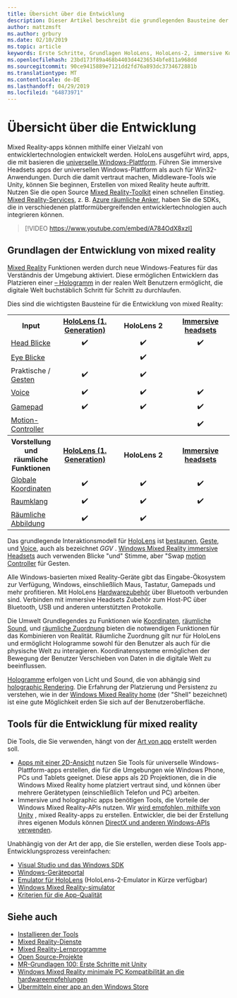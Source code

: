 ```yaml
---
title: Übersicht über die Entwicklung
description: Dieser Artikel beschreibt die grundlegenden Bausteine der Entwicklung einer Windows Mixed Reality-app.
author: mattzmsft
ms.author: grbury
ms.date: 02/10/2019
ms.topic: article
keywords: Erste Schritte, Grundlagen HoloLens, HoloLens-2, immersive Kopfhörer, Unity und visual Studio
ms.openlocfilehash: 23bd173f89a468b4403d44236534bfe811a968dd
ms.sourcegitcommit: 90ce9415889e7121dd2fd76a893dc3734672881b
ms.translationtype: MT
ms.contentlocale: de-DE
ms.lasthandoff: 04/29/2019
ms.locfileid: "64873971"
---
```

# <a name="development-overview"></a>Übersicht über die Entwicklung

Mixed Reality-apps können mithilfe einer Vielzahl von entwicklertechnologien entwickelt werden.  HoloLens ausgeführt wird, apps, die mit basieren die [universelle Windows-Plattform](https://dev.windows.com/getstarted).  Führen Sie immersive Headsets apps der universellen Windows-Plattform als auch für Win32-Anwendungen.
Durch die damit vertraut machen, Middleware-Tools wie Unity, können Sie beginnen, Erstellen von mixed Reality heute auftritt.  Nutzen Sie die open Source [Mixed Reality-Toolkit](install-the-tools.md) einen schnellen Einstieg.
<a href="https://azure.microsoft.com/topic/mixed-reality" target="_blank">Mixed Reality-Services</a>, z. B. <a href="https://docs.microsoft.com/azure/spatial-anchors" target="_blank">Azure räumliche Anker</a>, haben Sie die SDKs, die in verschiedenen plattformübergreifenden entwicklertechnologien auch integrieren können.

>[!VIDEO https://www.youtube.com/embed/A784OdX8xzI]

## <a name="basics-of-mixed-reality-development"></a>Grundlagen der Entwicklung von mixed reality

[Mixed Reality](mixed-reality.md) Funktionen werden durch neue Windows-Features für das Verständnis der Umgebung aktiviert. Diese ermöglichen Entwicklern das Platzieren einer [– Hologramm](hologram.md) in der realen Welt Benutzern ermöglicht, die digitale Welt buchstäblich Schritt für Schritt zu durchlaufen. 

Dies sind die wichtigsten Bausteine für die Entwicklung von mixed Reality:

<table>
<tr>
<th>Input</th><th style="width:150px"> <a href="hololens-hardware-details.md">HoloLens (1. Generation)</a></th><th style="width:150px">HoloLens 2</th><th style="width:150px"> <a href="immersive-headset-hardware-details.md">Immersive headsets</a></th>
</tr><tr>
<td> <a href="gaze.md">Head Blicke</a></td><td style="text-align: center;">✔️</td><td style="text-align: center;">✔️</td><td style="text-align: center;">✔️</td>
</tr><tr>
<td> <a href="gaze.md">Eye Blicke</a></td><td></td><td style="text-align: center;">✔️</td><td></td>
</tr><tr>
<td> Praktische / <a href="gestures.md">Gesten</a></td><td style="text-align: center;">✔️</td><td style="text-align: center;">✔️</td><td></td>
</tr><tr>
<td> <a href="voice-input.md">Voice</a></td><td style="text-align: center;">✔️</td><td style="text-align: center;">✔️</td><td style="text-align: center;">✔️</td>
</tr><tr>
<td> <a href="hardware-accessories.md">Gamepad</a></td><td style="text-align: center;">✔️</td><td style="text-align: center;">✔️</td><td style="text-align: center;">✔️</td>
</tr><tr>
<td> <a href="motion-controllers.md">Motion-Controller</a></td><td></td><td></td><td style="text-align: center;">✔️</td>
</tr><tr>
<th> Vorstellung und räumliche Funktionen</th><th style="width:150px"> <a href="hololens-hardware-details.md">HoloLens (1. Generation)</a></th><th style="width:150px">HoloLens 2</th><th style="width:150px"> <a href="immersive-headset-hardware-details.md">Immersive headsets</a></th>
</tr><tr>
<td> <a href="coordinate-systems.md">Globale Koordinaten</a></td><td style="text-align: center;">✔️</td><td style="text-align: center;">✔️</td><td style="text-align: center;">✔️</td>
</tr><tr>
<td> <a href="spatial-sound.md">Raumklang</a></td><td style="text-align: center;">✔️</td><td style="text-align: center;">✔️</td><td style="text-align: center;">✔️</td>
</tr><tr>
<td> <a href="spatial-mapping.md">Räumliche Abbildung</a></td><td style="text-align: center;">✔️</td><td style="text-align: center;">✔️</td><td></td>
</tr>
</table>



Das grundlegende Interaktionsmodell für [HoloLens](hololens-hardware-details.md) ist [bestaunen](gaze.md), [Geste](gestures.md), und [Voice](voice-input.md), auch als bezeichnet *GGV* . [Windows Mixed Reality immersive Headsets](immersive-headset-hardware-details.md) auch verwenden Blicke "und" Stimme, aber "Swap [motion Controller](motion-controllers.md) für Gesten.


Alle Windows-basierten mixed Reality-Geräte gibt das Eingabe-Ökosystem zur Verfügung, Windows, einschließlich Maus, Tastatur, Gamepads und mehr profitieren. Mit HoloLens [Hardwarezubehör](hardware-accessories.md) über Bluetooth verbunden sind. Verbinden mit immersive Headsets Zubehör zum Host-PC über Bluetooth, USB und anderen unterstützten Protokolle.

Die Umwelt Grundlegendes zu Funktionen wie [Koordinaten](coordinate-systems.md), [räumliche Sound](spatial-sound.md), und [räumliche Zuordnung](spatial-mapping.md) bieten die notwendigen Funktionen für das Kombinieren von Realität. Räumliche Zuordnung gilt nur für HoloLens und ermöglicht Hologramme sowohl für den Benutzer als auch für die physische Welt zu interagieren. Koordinatensysteme ermöglichen der Bewegung der Benutzer Verschieben von Daten in die digitale Welt zu beeinflussen.

[Hologramme](hologram.md) erfolgen von Licht und Sound, die von abhängig sind [holographic Rendering](rendering.md). Die Erfahrung der Platzierung und Persistenz zu verstehen, wie in der [Windows Mixed Reality home](navigating-the-windows-mixed-reality-home.md) (der "Shell" bezeichnet) ist eine gute Möglichkeit erden Sie sich auf der Benutzeroberfläche.

## <a name="tools-for-developing-for-mixed-reality"></a>Tools für die Entwicklung für mixed reality

Die Tools, die Sie verwenden, hängt von der [Art von app](app-views.md) erstellt werden soll.
* [Apps mit einer 2D-Ansicht](building-2d-apps.md) nutzen Sie Tools für universelle Windows-Plattform-apps erstellen, die für die Umgebungen wie Windows Phone, PCs und Tablets geeignet. Diese apps als 2D Projektionen, die in die Windows Mixed Reality home platziert vertraut sind, und können über mehrere Gerätetypen (einschließlich Telefon und PC) arbeiten.
* Immersive und holographic apps benötigen Tools, die Vorteile der Windows Mixed Reality-APIs nutzen. Wir [wird empfohlen, mithilfe von Unity](unity-development-overview.md) , mixed Reality-apps zu erstellen. Entwickler, die bei der Erstellung ihres eigenen Moduls können [DirectX und anderen Windows-APIs verwenden](directx-development-overview.md).

Unabhängig von der Art der app, die Sie erstellen, werden diese Tools app-Entwicklungsprozess vereinfachen:
* [Visual Studio und das Windows SDK](using-visual-studio.md)
* [Windows-Geräteportal](using-the-windows-device-portal.md)
* [Emulator für HoloLens](using-the-hololens-emulator.md) (HoloLens-2-Emulator in Kürze verfügbar)
* [Windows Mixed Reality-simulator](using-the-windows-mixed-reality-simulator.md)
* [Kriterien für die App-Qualität](app-quality-criteria.md)

## <a name="see-also"></a>Siehe auch
* [Installieren der Tools](install-the-tools.md)
* <a href="https://azure.microsoft.com/topic/mixed-reality" target="_blank">Mixed Reality-Dienste</a>
* [Mixed Reality-Lernprogramme](tutorials.md)
* [Open Source-Projekte](open-source-projects.md)
* [MR-Grundlagen 100: Erste Schritte mit Unity](holograms-100.md)
* [Windows Mixed Reality minimale PC Kompatibilität an die hardwareempfehlungen](https://docs.microsoft.com/windows/mixed-reality/enthusiast-guide/windows-mixed-reality-minimum-pc-hardware-compatibility-guidelines)
* [Übermitteln einer app an den Windows Store](submitting-an-app-to-the-microsoft-store.md)
